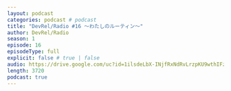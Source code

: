 ```yaml
---
layout: podcast
categories: podcast # podcast
title: "DevRel/Radio #16 〜わたしのルーティン〜"
author: DevRel/Radio
season: 1
episode: 16
episodeType: full
explicit: false # true | false
audio: https://drive.google.com/uc?id=1ilsdeLbX-INjfRxNdRvLrzpKU9wthIFz
length: 3720
podcast: true
---
```


